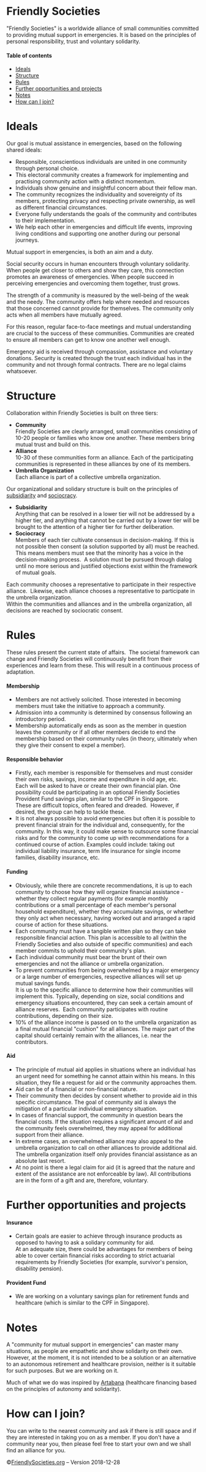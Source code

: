Friendly Societies
==================

"Friendly Societies" is a worldwide alliance of small communities committed to providing mutual support in emergencies. It is based on the principles of personal responsibility, trust and voluntary solidarity.

#### Table of contents

  * [Ideals]()
  * [Structure]()
  * [Rules]()
  * [Further opportunities and projects]()
  * [Notes]()
  * [How can I join?]()


# Ideals

Our goal is mutual assistance in emergencies, based on the following shared ideals:

  * Responsible, conscientious individuals are united in one community through personal choice.
  * This electoral community creates a framework for implementing and practising community action with a distinct momentum.
  * Individuals show genuine and insightful concern about their fellow man.
  * The community recognizes the individuality and sovereignty of its members, protecting privacy and respecting private ownership, as well as different financial circumstances.
  * Everyone fully understands the goals of the community and contributes to their implementation.
  * We help each other in emergencies and difficult life events, improving living conditions and supporting one another during our personal journeys.

Mutual support in emergencies, is both an aim and a duty.

Social security occurs in human encounters through voluntary solidarity. When people get closer to others and show they care, this connection promotes an awareness of emergencies. When people succeed in perceiving emergencies and overcoming them together, trust grows.

The strength of a community is measured by the well-being of the weak and the needy. The community offers help where needed and resources that those concerned cannot provide for themselves. The community only acts when all members have mutually agreed.

For this reason, regular face-to-face meetings and mutual understanding are crucial to the success of these communities. Communities are created to ensure all members can get to know one another well enough.

Emergency aid is received through compassion, assistance and voluntary donations. Security is created through the trust each individual has in the community and not through formal contracts. There are no legal claims whatsoever.


# Structure

Collaboration within Friendly Societies is built on three tiers:

  * **Community**  
    Friendly Societies are clearly arranged, small communities consisting of 10-20 people or families who know one another. These members bring mutual trust and build on this.
  * **Alliance**  
    10-30 of these communities form an alliance. Each of the participating communities is represented in these alliances by one of its members.
  * **Umbrella Organization**  
    Each alliance is part of a collective umbrella organization.

Our organizational and solidary structure is built on the principles of [subsidiarity](https://en.wikipedia.org/wiki/Subsidiarity) and [sociocracy](https://en.wikipedia.org/wiki/Sociocracy).

  * **Subsidiarity**  
    Anything that can be resolved in a lower tier will not be addressed by a higher tier, and anything that cannot be carried out by a lower tier will be brought to the attention of a higher tier for further deliberation.
  * **Sociocracy**  
    Members of each tier cultivate consensus in decision-making. If this is not possible then consent (a solution supported by all) must be reached. This means members must see that the minority has a voice in the decision-making process.  A solution must be pursued through dialog until no more serious and justified objections exist within the framework of mutual goals.

Each community chooses a representative to participate in their respective alliance.  Likewise, each alliance chooses a representative to participate in the umbrella organization.  
Within the communities and alliances and in the umbrella organization, all decisions are reached by sociocratic consent.


# Rules

These rules present the current state of affairs.  The societal framework can change and Friendly Societies will continuously benefit from their experiences and learn from these. This will result in a continuous process of adaptation.

#### Membership

  * Members are not actively solicited. Those interested in becoming members must take the initiative to approach a community.
  * Admission into a community is determined by consensus following an introductory period.
  * Membership automatically ends as soon as the member in question leaves the community or if all other members decide to end the membership based on their community rules (in theory, ultimately when they give their consent to expel a member).

#### Responsible behavior

  * Firstly, each member is responsible for themselves and must consider their own risks, savings, income and expenditure in old age, etc.  
    Each will be asked to have or create their own financial plan. One possibility could be participating in an optional Friendly Societies Provident Fund savings plan, similar to the CPF in Singapore.  
    These are difficult topics, often feared and dreaded.  However, if desired, the group can help to tackle these.
  * It is not always possible to avoid emergencies but often it is possible to prevent financial strain for the individual and, consequently, for the community. In this way, it could make sense to outsource some financial risks and for the community to come up with recommendations for a continued course of action. Examples could include: taking out individual liability insurance, term life insurance for single income families, disability insurance, etc.

#### Funding

  * Obviously, while there are concrete recommendations, it is up to each community to choose how they will organize financial assistance - whether they collect regular payments (for example monthly contributions or a small percentage of each member's personal household expenditure), whether they accumulate savings, or whether they only act when necessary, having worked out and arranged a rapid course of action for these situations.
  * Each community must have a tangible written plan so they can take responsible financial action. This plan is accessible to all (within the Friendly Societies and also outside of specific communities) and each member commits to uphold their community's plan.
  * Each individual community must bear the brunt of their own emergencies and not the alliance or umbrella organization.
  * To prevent communities from being overwhelmed by a major emergency or a large number of emergencies, respective alliances will set up mutual savings funds.  
    It is up to the specific alliance to determine how their communities will implement this. Typically, depending on size, social conditions and emergency situations encountered, they can seek a certain amount of alliance reserves.  Each community participates with routine contributions, depending on their size.
  * 10% of the alliance income is passed on to the umbrella organization as a final mutual financial "cushion" for all alliances. The major part of the capital should certainly remain with the alliances, i.e. near the contributors.

#### Aid

  * The principle of mutual aid applies in situations where an individual has an urgent need for something he cannot attain within his means. In this situation, they file a request for aid or the community approaches them.
  * Aid can be of a financial or non-financial nature.
  * Their community then decides by consent whether to provide aid in this specific circumstance. The goal of community aid is always the mitigation of a particular individual emergency situation.
  * In cases of financial support, the community in question bears the financial costs. If the situation requires a significant amount of aid and the community feels overwhelmed, they may appeal for additional support from their alliance.
  * In extreme cases, an overwhelmed alliance may also appeal to the umbrella organization to call on other alliances to provide additional aid.  
    The umbrella organization itself only provides financial assistance as an absolute last resort.
  * At no point is there a legal claim for aid (it is agreed that the nature and extent of the assistance are not enforceable by law). All contributions are in the form of a gift and are, therefore, voluntary.


# Further opportunities and projects

#### Insurance

  * Certain goals are easier to achieve through insurance products as opposed to having to ask a solidary community for aid.  
    At an adequate size, there could be advantages for members of being able to cover certain financial risks according to strict actuarial requirements by Friendly Societies (for example, survivor's pension, disability pension).

#### Provident Fund

  * We are working on a voluntary savings plan for retirement funds and healthcare (which is similar to the CPF in Singapore).


# Notes

A "community for mutual support in emergencies" can master many situations, as people are empathetic and show solidarity on their own. However, at the moment, it is not intended to be a solution or an alternative to an autonomous retirement and healthcare provision, neither is it suitable for such purposes. But we are working on it.

Much of what we do was inspired by [Artabana](http://www.artabana.ch/) (healthcare financing based on the principles of autonomy and solidarity).


# How can I join?

You can write to the nearest community and ask if there is still space and if they are interested in taking you on as a member. If you don't have a community near you, then please feel free to start your own and we shall find an alliance for you.

  
©[FriendlySocieties.org](https://friendlysocieties.org) – Version 2018-12-28


